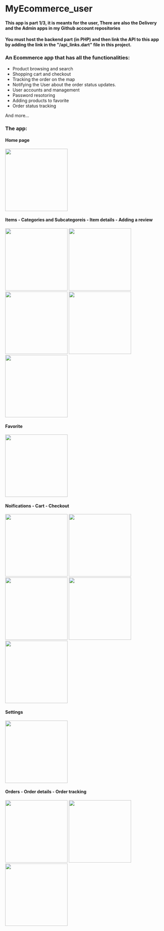 # MyEcommerce_user

#### This app is part 1/3, it is meants for the user, There are also the Delivery and the Admin apps in my Github account repositories 

#### You must host the backend part (in PHP) and then link the API to this app by adding the link in the "/api_links.dart" file in this project.



 ### An Ecommerce app that has all the functionalities:

 - Product browsing and search
 - Shopping cart and checkout
 - Tracking the order on the map
 - Notifying the User about the order status updates.
 - User accounts and management
 - Password resotoring
 - Adding products to favorite
 - Order status tracking

 And more...

  ### The app:

 #### Home page

<img src="https://github.com/MMN20/my-ecommerce-user-flutter-php/assets/89737500/8cc48bbb-839d-409b-bef0-a34deea79ca9" width="200" />
 
#### Items - Categories and Subcategoreis - Item details - Adding a review
<img src="https://github.com/MMN20/my-ecommerce-user-flutter-php/assets/89737500/ec5585a0-6c88-4c10-9f8d-3f3980b87ca3" width="200" />
<img src="https://github.com/MMN20/my-ecommerce-user-flutter-php/assets/89737500/575cc14c-4347-46e2-bf10-3b6181fe97d1" width="200" />
<img src="https://github.com/MMN20/my-ecommerce-user-flutter-php/assets/89737500/8186121a-f451-47fb-bbc7-120dfc278399" width="200" />
<img src="https://github.com/MMN20/my-ecommerce-user-flutter-php/assets/89737500/26ad9fe3-f2ed-469d-b075-2aca12c6a99b" width="200" />
<img src="https://github.com/MMN20/my-ecommerce-user-flutter-php/assets/89737500/df0cdf33-cd60-4b89-9d09-795fd41c8051" width="200" />

#### Favorite
<img src="https://github.com/MMN20/my-ecommerce-user-flutter-php/assets/89737500/7cd25eb8-9cec-431e-a916-836155b68124" width="200" />


#### Noifications - Cart - Checkout
<img src="https://github.com/MMN20/my-ecommerce-user-flutter-php/assets/89737500/028abd85-15a7-4c18-b64d-12125907af91" width="200" />
<img src="https://github.com/MMN20/my-ecommerce-user-flutter-php/assets/89737500/c9cf3ca3-496f-42e9-a8be-8087a8202282" width="200" />
<img src="https://github.com/MMN20/my-ecommerce-user-flutter-php/assets/89737500/d3edfadd-9c5c-48b6-9708-dff001bf1218" width="200" />
<img src="https://github.com/MMN20/my-ecommerce-user-flutter-php/assets/89737500/4299fd2d-93db-4c9e-a7b3-8693544a1a50" width="200" />
<img src="https://github.com/MMN20/my-ecommerce-user-flutter-php/assets/89737500/4566003e-9aaa-430a-ba84-297af779c41f" width="200" />

#### Settings
<img src="https://github.com/MMN20/my-ecommerce-user-flutter-php/assets/89737500/22c8a2c7-9a3e-49ef-82fe-0ae3a4fcd5da" width="200" />

#### Orders - Order details - Order tracking
<img src="https://github.com/MMN20/my-ecommerce-user-flutter-php/assets/89737500/cb200684-0e98-46b7-8dbf-a21711f7df1a" width="200" />
<img src="https://github.com/MMN20/my-ecommerce-user-flutter-php/assets/89737500/0df4d317-053f-4330-9a86-380a625f66b9" width="200" />
<img src="https://github.com/MMN20/my-ecommerce-user-flutter-php/assets/89737500/f0d609b4-401c-4cc2-9725-dd0139e48408" width="200" />

